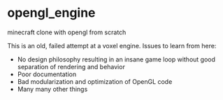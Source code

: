 # opengl_engine
minecraft clone with opengl from scratch

This is an old, failed attempt at a voxel engine.
Issues to learn from here:
- No design philosophy resulting in an insane game loop without good separation of rendering and behavior
- Poor documentation
- Bad modularization and optimization of OpenGL code
- Many many other things
